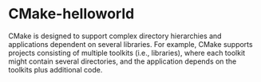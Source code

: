 # CMake-helloworld
CMake is designed to support complex directory hierarchies and applications dependent on several libraries. For example, CMake supports projects consisting of multiple toolkits (i.e., libraries), where each toolkit might contain several directories, and the application depends on the toolkits plus additional code.
